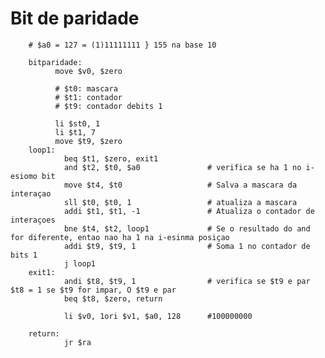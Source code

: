 # Bit de paridade

        # $a0 = 127 = (1)11111111 } 155 na base 10

        bitparidade:
              move $v0, $zero
              
              # $t0: mascara
              # $t1: contador
              # $t9: contador debits 1

              li $st0, 1
              li $t1, 7
              move $t9, $zero
        loop1:  
                beq $t1, $zero, exit1
                and $t2, $t0, $a0               # verifica se ha 1 no i-esiomo bit
                move $t4, $t0                   # Salva a mascara da interaçao
                sll $t0, $t0, 1                 # atualiza a mascara
                addi $t1, $t1, -1               # Atualiza o contador de interaçoes
                bne $t4, $t2, loop1             # Se o resultado do and for diferente, entao nao ha 1 na i-esinma posiçao
                addi $t9, $t9, 1                # Soma 1 no contador de bits 1
                j loop1
        exit1:
                andi $t8, $t9, 1                # verifica se $t9 e par $t8 = 1 se $t9 for impar, O $t9 e par
                beq $t8, $zero, return

                li $v0, 1ori $v1, $a0, 128      #100000000

        return:
                jr $ra